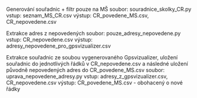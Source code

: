 Generování souřadnic + filtr pouze na MŠ
    soubor: souradnice_skolky_CR.py
    vstup: seznam_MS_CR.csv
    výstup: CR_povedene_MS.csv, 
            CR_nepovedene.csv

Extrakce adres z nepovedených
    soubor: pouze_adresy_nepovedene.py
    vstup: CR_nepovedene.csv
    výstup: adresy_nepovedene_pro_gpsvizualizer.csv
		
Extrakce souřadnic ze soubou vygenerovaného Gpsvizualizer, uložení souřadnic do jednotlivých řádků v CR_nepovedene.csv a následné uložení původně nepovedených adres do  CR_povedene_MS.csv
    soubor: uprava_nepovedene_adresy.py
    vstup: adresy_z_gpsvizualizer.csv, CR_nepovedene.csv
    výstup: CR_povedene_MS.csv - obohacený o nové řádky
